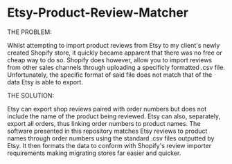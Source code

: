 # Etsy-Product-Review-Matcher


THE PROBLEM:

Whilst attempting to import product reviews from Etsy to my client's newly created Shopify store, it quickly became apparent that there was no free or cheap way to do so.
Shopify does however, allow you to import reviews from other sales channels through uploading a specificly formatted .csv file.
Unfortunately, the specific format of said file does not match that of the data Etsy is able to export.

THE SOLUTION:

Etsy can export shop reviews paired with order numbers but does not include the name of the product being reviewed.
Etsy can also, separately, export all orders, thus linking order numbers to product names.
The software presented in this repository matches Etsy reviews to product names through order numbers using the standard .csv files outputted by Etsy. 
It then formats the data to conform with Shopify's review importer requirements making migrating stores far easier and quicker.


